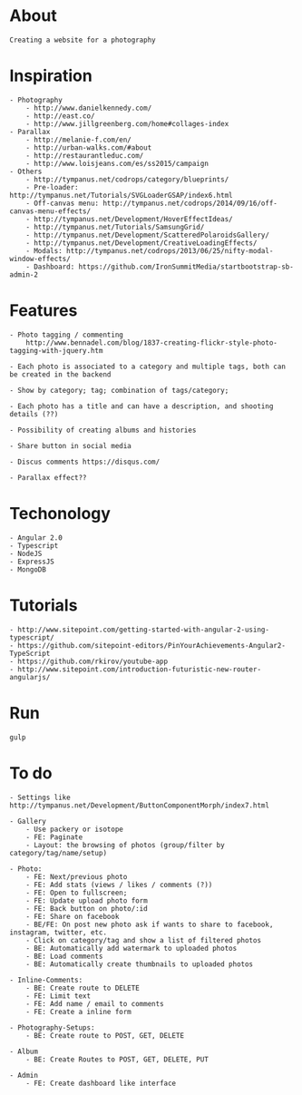 # About
    Creating a website for a photography

# Inspiration

    - Photography
        - http://www.danielkennedy.com/
        - http://east.co/
        - http://www.jillgreenberg.com/home#collages-index
    - Parallax
        - http://melanie-f.com/en/
        - http://urban-walks.com/#about
        - http://restaurantleduc.com/
        - http://www.loisjeans.com/es/ss2015/campaign
    - Others
        - http://tympanus.net/codrops/category/blueprints/
        - Pre-loader: http://tympanus.net/Tutorials/SVGLoaderGSAP/index6.html
        - Off-canvas menu: http://tympanus.net/codrops/2014/09/16/off-canvas-menu-effects/
        - http://tympanus.net/Development/HoverEffectIdeas/
        - http://tympanus.net/Tutorials/SamsungGrid/
        - http://tympanus.net/Development/ScatteredPolaroidsGallery/
        - http://tympanus.net/Development/CreativeLoadingEffects/
        - Modals: http://tympanus.net/codrops/2013/06/25/nifty-modal-window-effects/
        - Dashboard: https://github.com/IronSummitMedia/startbootstrap-sb-admin-2

# Features

    - Photo tagging / commenting
        http://www.bennadel.com/blog/1837-creating-flickr-style-photo-tagging-with-jquery.htm

    - Each photo is associated to a category and multiple tags, both can be created in the backend

    - Show by category; tag; combination of tags/category;

    - Each photo has a title and can have a description, and shooting details (??)

    - Possibility of creating albums and histories

    - Share button in social media

    - Discus comments https://disqus.com/

    - Parallax effect??



# Techonology

    - Angular 2.0
    - Typescript
    - NodeJS
    - ExpressJS
    - MongoDB

# Tutorials
    - http://www.sitepoint.com/getting-started-with-angular-2-using-typescript/
    - https://github.com/sitepoint-editors/PinYourAchievements-Angular2-TypeScript
    - https://github.com/rkirov/youtube-app
    - http://www.sitepoint.com/introduction-futuristic-new-router-angularjs/

# Run

    gulp

# To do

    - Settings like http://tympanus.net/Development/ButtonComponentMorph/index7.html

    - Gallery
        - Use packery or isotope
        - FE: Paginate
        - Layout: the browsing of photos (group/filter by category/tag/name/setup)

    - Photo:
        - FE: Next/previous photo
        - FE: Add stats (views / likes / comments (?))
        - FE: Open to fullscreen;
        - FE: Update upload photo form
        - FE: Back button on photo/:id
        - FE: Share on facebook
        - BE/FE: On post new photo ask if wants to share to facebook, instagram, twitter, etc.
        - Click on category/tag and show a list of filtered photos
        - BE: Automatically add watermark to uploaded photos
        - BE: Load comments
        - BE: Automatically create thumbnails to uploaded photos

    - Inline-Comments:
        - BE: Create route to DELETE
        - FE: Limit text
        - FE: Add name / email to comments
        - FE: Create a inline form

    - Photography-Setups:
        - BE: Create route to POST, GET, DELETE

    - Album
        - BE: Create Routes to POST, GET, DELETE, PUT

    - Admin
        - FE: Create dashboard like interface
